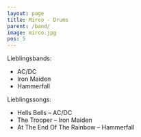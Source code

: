 ```yaml
---
layout: page
title: Mirco - Drums
parent: /band/
image: mirco.jpg
pos: 5
---
```


Lieblingsbands:

* AC/DC
* Iron Maiden
* Hammerfall

Lieblingssongs:

* Hells Bells – AC/DC
* The Trooper – Iron Maiden
* At The End Of The Rainbow – Hammerfall